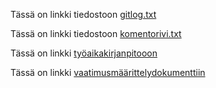 
Tässä on linkki tiedostoon [gitlog.txt](https://github.com/iikkamatias/ot-harjoitustyo/blob/master/laskarit/viikko1/gitlog.txt)

Tässä on linkki tiedostoon [komentorivi.txt](https://github.com/iikkamatias/ot-harjoitustyo/blob/master/laskarit/viikko1/komentorivi.txt)

Tässä on linkki [työaikakirjanpitooon](https://github.com/iikkamatias/ot-harjoitustyo/blob/master/dokumentointi/tuntikirjanpito.md)

Tässä on linkki [vaatimusmäärittelydokumenttiin](https://github.com/iikkamatias/ot-harjoitustyo/blob/master/dokumentointi/vaatimusmaarittely.md)
